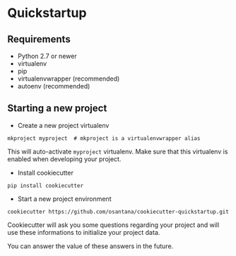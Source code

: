 # Quickstartup

## Requirements

- Python 2.7 or newer
- virtualenv
- pip
- virtualenvwrapper (recommended)
- autoenv (recommended)

## Starting a new project

- Create a new project virtualenv

```shell
mkproject myproject  # mkproject is a virtualenvwrapper alias
```

This will auto-activate `myproject` virtualenv. Make sure that this virtualenv
is enabled when developing your project.

- Install cookiecutter

```shell
pip install cookiecutter
```

- Start a new project environment

```shell
cookiecutter https://github.com/osantana/cookiecutter-quickstartup.git
```

Cookiecutter will ask you some questions regarding your project and will use
these informations to initialize your project data.

You can answer the value of these answers in the future.

